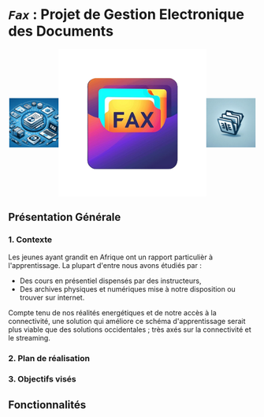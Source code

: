 # *`Fax`* : Projet de Gestion Electronique des Documents

<div style="
        display: flex;
        justify-content: center;
        align-items: center;
        height: 300px;
    "
>
    <img src="./assets/fax-img-1.png" width="100" height="auto" alt="Première image" />
    <img src="./Fax-logo.png" width="300" height="auto" alt="Première image" />
    <img src="./assets/fax-img-2.png" width="100" height="auto" alt="Première image" />
</div>

## Présentation Générale

### 1. Contexte

Les jeunes ayant grandit en Afrique ont un rapport particulièr à l'apprentissage. La plupart d'entre nous avons étudiés par :

- Des cours en présentiel dispensés par des instructeurs,
- Des archives physiques et numériques mise à notre disposition ou trouver sur internet.

Compte tenu de nos réalités energétiques et de notre accès à la connectivité, une solution qui améliore ce schéma d'apprentissage serait plus viable que des solutions occidentales ; très axés sur la connectivité et le streaming.

### 2. Plan de réalisation

### 3. Objectifs visés

## Fonctionnalités
